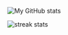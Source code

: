 ![My GitHub stats](https://github-readme-stats.vercel.app/api?username=ProgramminCat&theme=dracula&include_all_commits=true)

![streak stats](https://streak-stats.demolab.com?user=ProgramminCat&theme=dracula)
